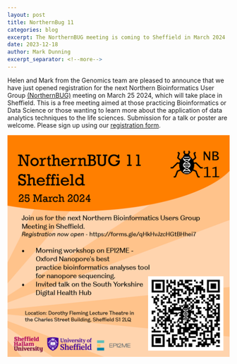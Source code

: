 ```yaml
---
layout: post
title: NorthernBug 11
categories: blog
excerpt: The NorthernBUG meeting is coming to Sheffield in March 2024
date: 2023-12-18
author: Mark Dunning
excerpt_separator: <!--more-->
---
```



Helen and Mark from the Genomics team are pleased to announce that we have just opened registration for the next Northern Bioinformatics User Group [(NorthernBUG)](https://northernbug.github.io/northernbug11) meeting on March 25 2024, which will take place in Sheffield. This is a free meeting aimed at those practicing Bioinformatics or Data Science or those wanting to learn more about the application of data analytics techniques to the life sciences. Submission for a talk or poster are welcome. Please sign up using our [registration form](https://docs.google.com/forms/d/e/1FAIpQLScZvAT5T47qU1wQEyeIT1OXX8HnvSkyCeVYSZaBjnj0Qtts9A/viewform).


![NorthernBUG11](/assets/images/nbug11-promo.png)
